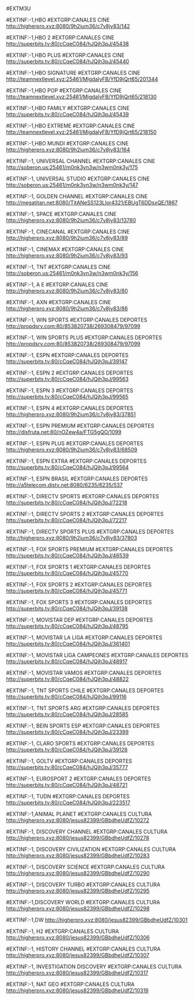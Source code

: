 
#EXTM3U 

#EXTINF:-1,HBO 
#EXTGRP:CANALES CINE
http://higherpro.xyz:8080/9h2ium36/c7v8jy83/142

#EXTINF:-1,HBO 2
#EXTGRP:CANALES CINE
http://superbits.tv:80/cCqeC084/hJQjh3pJ/45438


#EXTINF:-1,HBO PLUS
#EXTGRP:CANALES CINE
http://superbits.tv:80/cCqeC084/hJQjh3pJ/45440

#EXTINF:-1,HBO SIGNATURE
#EXTGRP:CANALES CINE
http://teamnextlevel.xyz:25461/MigdalyFB/YfD9jQrt65/201344

#EXTINF:-1,HBO POP
#EXTGRP:CANALES CINE
http://teamnextlevel.xyz:25461/MigdalyFB/YfD9jQrt65/218130


#EXTINF:-1,HBO FAMILY
#EXTGRP:CANALES CINE
http://superbits.tv:80/cCqeC084/hJQjh3pJ/45439

#EXTINF:-1,HBO EXTREME
#EXTGRP:CANALES CINE
http://teamnextlevel.xyz:25461/MigdalyFB/YfD9jQrt65/218150

#EXTINF:-1,HBO MUNDI
#EXTGRP:CANALES CINE
http://higherpro.xyz:8080/9h2ium36/c7v8jy83/164

#EXTINF:-1, UNIVERSAL CHANNEL
#EXTGRP:CANALES CINE
http://soberon.us:25461/m0nk3yn3w/n3wm0nk3y/175

#EXTINF:-1, UNIVERSAL STUDIO
#EXTGRP:CANALES CINE
http://soberon.us:25461/m0nk3yn3w/n3wm0nk3y/147

#EXTINF:-1, GOLDEN CHANNEL
#EXTGRP:CANALES CINE
http://megatitan.net:8080/TitANeSS123Llor4321/EBUgT6DDsxQE/1867

#EXTINF:-1, SPACE
#EXTGRP:CANALES CINE
http://higherpro.xyz:8080/9h2ium36/c7v8jy83/13780

#EXTINF:-1,  CINECANAL
#EXTGRP:CANALES CINE
http://higherpro.xyz:8080/9h2ium36/c7v8jy83/89

#EXTINF:-1, CINEMAX
#EXTGRP:CANALES CINE
http://higherpro.xyz:8080/9h2ium36/c7v8jy83/93

#EXTINF:-1,  TNT
#EXTGRP:CANALES CINE
http://soberon.us:25461/m0nk3yn3w/n3wm0nk3y/156

#EXTINF:-1,  A E
#EXTGRP:CANALES CINE
http://higherpro.xyz:8080/9h2ium36/c7v8jy83/80

#EXTINF:-1,  AXN
#EXTGRP:CANALES CINE
http://higherpro.xyz:8080/9h2ium36/c7v8jy83/86

#EXTINF:-1,   WIN SPORTS
#EXTGRP:CANALES DEPORTES
http://propdsrv.com:80/853820738/269308479/97099

#EXTINF:-1,  WIN SPORTS PLUS
#EXTGRP:CANALES DEPORTES
http://propdsrv.com:80/853820738/269308479/97099

#EXTINF:-1, ESPN
#EXTGRP:CANALES DEPORTES
http://superbits.tv:80/cCqeC084/hJQjh3pJ/39147

#EXTINF:-1, ESPN 2
#EXTGRP:CANALES DEPORTES
http://superbits.tv:80/cCqeC084/hJQjh3pJ/99563

#EXTINF:-1, ESPN 3
#EXTGRP:CANALES DEPORTES
http://superbits.tv:80/cCqeC084/hJQjh3pJ/99565

#EXTINF:-1, ESPN 4
#EXTGRP:CANALES DEPORTES
http://higherpro.xyz:8080/9h2ium36/c7v8jy83/37851

#EXTINF:-1, ESPN PREMIUM
#EXTGRP:CANALES DEPORTES
http://disfruta.net:80/nOZew4a/FTG5gQO/1099

#EXTINF:-1, ESPN PLUS
#EXTGRP:CANALES DEPORTES
http://higherpro.xyz:8080/9h2ium36/c7v8jy83/68509

#EXTINF:-1, ESPN EXTRA
#EXTGRP:CANALES DEPORTES
http://superbits.tv:80/cCqeC084/hJQjh3pJ/99564

#EXTINF:-1, ESPN BRASIL
#EXTGRP:CANALES DEPORTES
http://a5telecom.distv.net:8080/6235/6235/537

#EXTINF:-1,  DIRECTV SPORTS
#EXTGRP:CANALES DEPORTES
http://superbits.tv:80/cCqeC084/hJQjh3pJ/72218

#EXTINF:-1,  DIRECTV SPORTS 2
#EXTGRP:CANALES DEPORTES
http://superbits.tv:80/cCqeC084/hJQjh3pJ/72217

#EXTINF:-1, DIRECTV SPORTS PLUS
#EXTGRP:CANALES DEPORTES
http://higherpro.xyz:8080/9h2ium36/c7v8jy83/37803

#EXTINF:-1, FOX SPORTS PREMIUM
#EXTGRP:CANALES DEPORTES
http://superbits.tv:80/cCqeC084/hJQjh3pJ/46539

#EXTINF:-1,  FOX SPORTS 1
#EXTGRP:CANALES DEPORTES
http://superbits.tv:80/cCqeC084/hJQjh3pJ/45770

#EXTINF:-1,  FOX SPORTS 2
#EXTGRP:CANALES DEPORTES
http://superbits.tv:80/cCqeC084/hJQjh3pJ/45771

#EXTINF:-1,  FOX SPORTS 3
#EXTGRP:CANALES DEPORTES
http://superbits.tv:80/cCqeC084/hJQjh3pJ/39138

#EXTINF:-1,  MOVISTAR DEP
#EXTGRP:CANALES DEPORTES
http://superbits.tv:80/cCqeC084/hJQjh3pJ/48795

#EXTINF:-1,  MOVISTAR LA LIGA
#EXTGRP:CANALES DEPORTES
http://superbits.tv:80/cCqeC084/hJQjh3pJ/361401

#EXTINF:-1,  MOVISTAR LIGA CAMPEONES
#EXTGRP:CANALES DEPORTES
http://superbits.tv:80/cCqeC084/hJQjh3pJ/48917

#EXTINF:-1, MOVISTAR VAMOS
#EXTGRP:CANALES DEPORTES
http://superbits.tv:80/cCqeC084/hJQjh3pJ/48822


#EXTINF:-1, TNT SPORTS CHILE
#EXTGRP:CANALES DEPORTES
http://superbits.tv:80/cCqeC084/hJQjh3pJ/99116

#EXTINF:-1, TNT SPORTS ARG
#EXTGRP:CANALES DEPORTES
http://superbits.tv:80/cCqeC084/hJQjh3pJ/28585

#EXTINF:-1,  BEIN SPORTS ESP
#EXTGRP:CANALES DEPORTES
http://superbits.tv:80/cCqeC084/hJQjh3pJ/23399

#EXTINF:-1, CLARO SPORTS
#EXTGRP:CANALES DEPORTES
http://superbits.tv:80/cCqeC084/hJQjh3pJ/39128

#EXTINF:-1, GOLTV
#EXTGRP:CANALES DEPORTES
http://superbits.tv:80/cCqeC084/hJQjh3pJ/35777

#EXTINF:-1, EUROSPORT 2
#EXTGRP:CANALES DEPORTES
http://superbits.tv:80/cCqeC084/hJQjh3pJ/48721

#EXTINF:-1, TUDN
#EXTGRP:CANALES DEPORTES
http://superbits.tv:80/cCqeC084/hJQjh3pJ/223517


#EXTINF:-1,ANIMAL PLANET 
#EXTGRP:CANALES CULTURA 
http://higherpro.xyz:8080/jesus82399/GBbdheUdfZ/10272

 #EXTINF:-1, DISCOVERY CHANNEL 
#EXTGRP:CANALES CULTURA 
http://higherpro.xyz:8080/jesus82399/GBbdheUdfZ/10278 

#EXTINF:-1, DISCOVERY CIVILIZATION 
#EXTGRP:CANALES CULTURA 
http://higherpro.xyz:8080/jesus82399/GBbdheUdfZ/10283  

#EXTINF:-1, DISCOVERY SCIENCE 
#EXTGRP:CANALES CULTURA 
http://higherpro.xyz:8080/jesus82399/GBbdheUdfZ/10290 

#EXTINF:-1, DISCOVERY TURBO 
#EXTGRP:CANALES CULTURA 
http://higherpro.xyz:8080/jesus82399/GBbdheUdfZ/10295 

#EXTINF:-1,DISCOVERY WORLD 
#EXTGRP:CANALES CULTURA 
http://higherpro.xyz:8080/jesus82399/GBbdheUdfZ/10298 

#EXTINF:-1,DW 
http://higherpro.xyz:8080/jesus82399/GBbdheUdfZ/10301

#EXTINF:-1, H2 
#EXTGRP:CANALES CULTURA 
http://higherpro.xyz:8080/jesus82399/GBbdheUdfZ/10306 

#EXTINF:-1, HISTORY CHANNEL 
#EXTGRP:CANALES CULTURA 
http://higherpro.xyz:8080/jesus82399/GBbdheUdfZ/10307 

#EXTINF:-1, INVESTIGATION DISCOVERY
#EXTGRP:CANALES CULTURA 
http://higherpro.xyz:8080/jesus82399/GBbdheUdfZ/10317  

#EXTINF:-1, NAT GEO 
#EXTGRP:CANALES CULTURA 
http://higherpro.xyz:8080/jesus82399/GBbdheUdfZ/10319 

 
